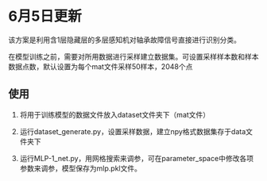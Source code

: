 # 6月5日更新
该方案是利用含1层隐藏层的多层感知机对轴承故障信号直接进行识别分类。

在模型训练之前，需要对所用数据进行采样建立数据集。可设置采样样本数和样本数据点数，默认设置为每个mat文件采样50样本，2048个点

## 使用
1. 将用于训练模型的数据文件放入dataset文件夹下（mat文件）

2. 运行dataset_generate.py，设置采样数据，建立npy格式数据集存于data文件夹下

3. 运行MLP-1_net.py，用网格搜索来调参，可在parameter_space中修改各项参数来调参，模型保存为mlp.pkl文件。
